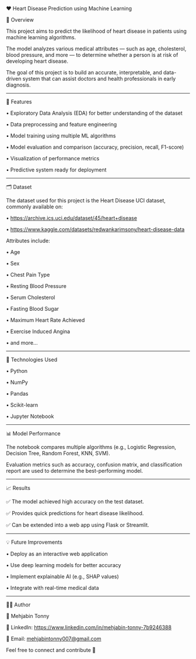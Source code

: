 ❤️ Heart Disease Prediction using Machine Learning

📘 Overview

This project aims to predict the likelihood of heart disease in patients using machine learning algorithms.

The model analyzes various medical attributes — such as age, cholesterol, blood pressure, and more — to determine whether a person is at risk of developing heart disease.

The goal of this project is to build an accurate, interpretable, and data-driven system that can assist doctors and health professionals in early diagnosis.

________________________________________
🧠 Features

•	Exploratory Data Analysis (EDA) for better understanding of the dataset

•	Data preprocessing and feature engineering

•	Model training using multiple ML algorithms

•	Model evaluation and comparison (accuracy, precision, recall, F1-score)

•	Visualization of performance metrics

•	Predictive system ready for deployment
________________________________________

🗂️ Dataset

The dataset used for this project is the Heart Disease UCI dataset, commonly available on:

•	https://archive.ics.uci.edu/dataset/45/heart+disease

• https://www.kaggle.com/datasets/redwankarimsony/heart-disease-data

Attributes include:

•	Age

•	Sex

•	Chest Pain Type

•	Resting Blood Pressure

•	Serum Cholesterol

•	Fasting Blood Sugar

•	Maximum Heart Rate Achieved

•	Exercise Induced Angina

•	and more...
________________________________________

🧩 Technologies Used

•	Python 

•	NumPy

•	Pandas

•	Scikit-learn

•	Jupyter Notebook
________________________________________

📊 Model Performance

The notebook compares multiple algorithms (e.g., Logistic Regression, Decision Tree, Random Forest, KNN, SVM).

Evaluation metrics such as accuracy, confusion matrix, and classification report are used to determine the best-performing model.
________________________________________

📈 Results

✅ The model achieved high accuracy on the test dataset.

✅ Provides quick predictions for heart disease likelihood.

✅ Can be extended into a web app using Flask or Streamlit.
________________________________________

💡 Future Improvements

•	Deploy as an interactive web application

•	Use deep learning models for better accuracy

•	Implement explainable AI (e.g., SHAP values)

•	Integrate with real-time medical data
________________________________________

🧑‍💻 Author

👤 Mehjabin Tonny

🔗 LinkedIn: https://www.linkedin.com/in/mehjabin-tonny-7b9246388 

📧 Email: mehjabintonny007@gmail.com

Feel free to connect and contribute 🤝



